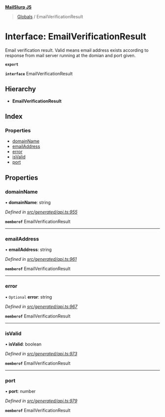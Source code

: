 **[MailSlurp JS](../README.md)**

> [Globals](../README.md) / EmailVerificationResult

# Interface: EmailVerificationResult

Email verification result. Valid means email address exists according to response from mail server running at the domian and port given.

**`export`** 

**`interface`** EmailVerificationResult

## Hierarchy

* **EmailVerificationResult**

## Index

### Properties

* [domainName](emailverificationresult.md#domainname)
* [emailAddress](emailverificationresult.md#emailaddress)
* [error](emailverificationresult.md#error)
* [isValid](emailverificationresult.md#isvalid)
* [port](emailverificationresult.md#port)

## Properties

### domainName

•  **domainName**: string

*Defined in [src/generated/api.ts:955](https://github.com/mailslurp/mailslurp-client/blob/f5ab9d3/src/generated/api.ts#L955)*

**`memberof`** EmailVerificationResult

___

### emailAddress

•  **emailAddress**: string

*Defined in [src/generated/api.ts:961](https://github.com/mailslurp/mailslurp-client/blob/f5ab9d3/src/generated/api.ts#L961)*

**`memberof`** EmailVerificationResult

___

### error

• `Optional` **error**: string

*Defined in [src/generated/api.ts:967](https://github.com/mailslurp/mailslurp-client/blob/f5ab9d3/src/generated/api.ts#L967)*

**`memberof`** EmailVerificationResult

___

### isValid

•  **isValid**: boolean

*Defined in [src/generated/api.ts:973](https://github.com/mailslurp/mailslurp-client/blob/f5ab9d3/src/generated/api.ts#L973)*

**`memberof`** EmailVerificationResult

___

### port

•  **port**: number

*Defined in [src/generated/api.ts:979](https://github.com/mailslurp/mailslurp-client/blob/f5ab9d3/src/generated/api.ts#L979)*

**`memberof`** EmailVerificationResult
